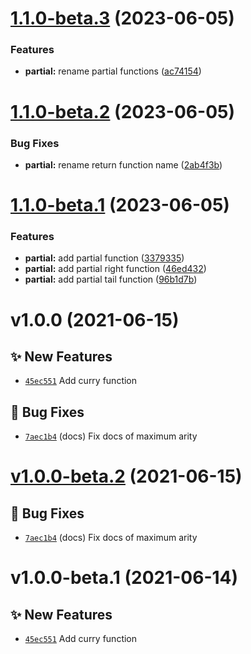 # [1.1.0-beta.3](https://github.com/TomokiMiyauci/curry/compare/1.1.0-beta.2...1.1.0-beta.3) (2023-06-05)


### Features

* **partial:** rename partial functions ([ac74154](https://github.com/TomokiMiyauci/curry/commit/ac7415418a28b8c70a7c80b1bb44c00f613e1fa2))

# [1.1.0-beta.2](https://github.com/TomokiMiyauci/curry/compare/1.1.0-beta.1...1.1.0-beta.2) (2023-06-05)


### Bug Fixes

* **partial:** rename return function name ([2ab4f3b](https://github.com/TomokiMiyauci/curry/commit/2ab4f3b806a117b8ec9ae4ea709d81196b256575))

# [1.1.0-beta.1](https://github.com/TomokiMiyauci/curry/compare/v1.0.0...1.1.0-beta.1) (2023-06-05)


### Features

* **partial:** add partial function ([3379335](https://github.com/TomokiMiyauci/curry/commit/3379335ca41eeacddb29218edf92b8c5e34c39fa))
* **partial:** add partial right function ([46ed432](https://github.com/TomokiMiyauci/curry/commit/46ed43287a34b6ef7165c7db95cec08b74ac1f8a))
* **partial:** add partial tail function ([96b1d7b](https://github.com/TomokiMiyauci/curry/commit/96b1d7ba8390328100a0f46465fb53e5d847c3af))

# v1.0.0 (2021-06-15)

## ✨ New Features
- [`45ec551`](https://github.com/TomokiMiyauci/curry/commit/45ec551)   Add curry function 

## 🐛 Bug Fixes
- [`7aec1b4`](https://github.com/TomokiMiyauci/curry/commit/7aec1b4)  (docs) Fix docs of maximum arity

# [v1.0.0-beta.2](https://github.com/TomokiMiyauci/curry/compare/v1.0.0-beta.1...v1.0.0-beta.2) (2021-06-15)

## 🐛 Bug Fixes
- [`7aec1b4`](https://github.com/TomokiMiyauci/curry/commit/7aec1b4)  (docs) Fix docs of maximum arity

# v1.0.0-beta.1 (2021-06-14)

## ✨ New Features
- [`45ec551`](https://github.com/TomokiMiyauci/curry/commit/45ec551)   Add curry function
